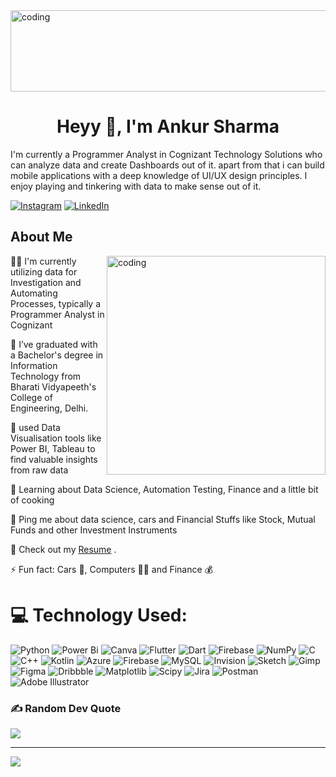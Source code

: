 
<img align="center" alt="coding" height = 130 width= 5000  src="https://c.tenor.com/smAGwML_ZYsAAAAC/tenor.gif" />
<h1 align="center">Heyy 👋, I'm Ankur Sharma </h1>




I'm currently a Programmer Analyst in Cognizant Technology Solutions who can analyze data and create Dashboards out of it.
apart from that i can build mobile applications with a deep knowledge of UI/UX design principles.
I enjoy playing and tinkering with data to make sense out of it.



[![Instagram](https://img.shields.io/badge/Instagram-%23E4405F.svg?logo=Instagram&logoColor=white)](https://instagram.com/_.ankursharma) [![LinkedIn](https://img.shields.io/badge/LinkedIn-%230077B5.svg?logo=linkedin&logoColor=white)](https://linkedin.com/in/ankurpowerbi) 



## About Me
<img align="right" width = 350 alt="coding" src="https://c.tenor.com/kSiC-0wGr4kAAAAd/tenor.gif" />

👩‍💻 I'm currently utilizing data for Investigation and Automating Processes, typically a Programmer Analyst in Cognizant


📖 I’ve graduated with a Bachelor's degree in Information Technology from Bharati Vidyapeeth's College of Engineering, Delhi.

🧠 used Data Visualisation tools like Power BI, Tableau to find valuable insights from raw data

🤔 Learning about Data Science, Automation Testing, Finance and a little bit of cooking 

💬 Ping me about data science, cars and Financial Stuffs like Stock, Mutual Funds and other Investment Instruments

📙 Check out my <a href="https://drive.google.com/file/d/1BGiPeIVZJ9qCOpUzIr_JupKjh3kjPVSi/view?usp=sharing">Resume</a> .

⚡️ Fun fact: Cars 🚗, Computers 👨‍💻 and Finance 💰


# 💻 Technology Used:
![Python](https://img.shields.io/badge/python-3670A0?style=for-the-badge&logo=python&logoColor=ffdd54) ![Power Bi](https://img.shields.io/badge/power_bi-F2C811?style=for-the-badge&logo=powerbi&logoColor=black) ![Canva](https://img.shields.io/badge/Canva-%2300C4CC.svg?style=for-the-badge&logo=Canva&logoColor=white) ![Flutter](https://img.shields.io/badge/Flutter-%2302569B.svg?style=for-the-badge&logo=Flutter&logoColor=white) ![Dart](https://img.shields.io/badge/dart-%230175C2.svg?style=for-the-badge&logo=dart&logoColor=white) ![Firebase](https://img.shields.io/badge/Firebase-039BE5?style=for-the-badge&logo=Firebase&logoColor=white) ![NumPy](https://img.shields.io/badge/numpy-%23013243.svg?style=for-the-badge&logo=numpy&logoColor=white) ![C](https://img.shields.io/badge/c-%2300599C.svg?style=for-the-badge&logo=c&logoColor=white) ![C++](https://img.shields.io/badge/c++-%2300599C.svg?style=for-the-badge&logo=c%2B%2B&logoColor=white) ![Kotlin](https://img.shields.io/badge/kotlin-%237F52FF.svg?style=for-the-badge&logo=kotlin&logoColor=white) ![Azure](https://img.shields.io/badge/azure-%230072C6.svg?style=for-the-badge&logo=microsoftazure&logoColor=white) ![Firebase](https://img.shields.io/badge/firebase-%23039BE5.svg?style=for-the-badge&logo=firebase) ![MySQL](https://img.shields.io/badge/mysql-%2300000f.svg?style=for-the-badge&logo=mysql&logoColor=white) ![Invision](https://img.shields.io/badge/invision-FF3366?style=for-the-badge&logo=invision&logoColor=white) ![Sketch](https://img.shields.io/badge/Sketch-FFB387?style=for-the-badge&logo=sketch&logoColor=black) ![Gimp](https://img.shields.io/badge/Gimp-657D8B?style=for-the-badge&logo=gimp&logoColor=FFFFFF) ![Figma](https://img.shields.io/badge/figma-%23F24E1E.svg?style=for-the-badge&logo=figma&logoColor=white) ![Dribbble](https://img.shields.io/badge/Dribbble-EA4C89?style=for-the-badge&logo=dribbble&logoColor=white) ![Matplotlib](https://img.shields.io/badge/Matplotlib-%23ffffff.svg?style=for-the-badge&logo=Matplotlib&logoColor=black) ![Scipy](https://img.shields.io/badge/SciPy-%230C55A5.svg?style=for-the-badge&logo=scipy&logoColor=%white) ![Jira](https://img.shields.io/badge/jira-%230A0FFF.svg?style=for-the-badge&logo=jira&logoColor=white) ![Postman](https://img.shields.io/badge/Postman-FF6C37?style=for-the-badge&logo=postman&logoColor=white) ![Adobe Illustrator](https://img.shields.io/badge/adobe%20illustrator-%23FF9A00.svg?style=for-the-badge&logo=adobe%20illustrator&logoColor=white)

### ✍️ Random Dev Quote
![](https://quotes-github-readme.vercel.app/api?type=horizontal&theme=tokyonight)

---
[![](https://visitcount.itsvg.in/api?id=ankur2825&icon=4&color=12)](https://visitcount.itsvg.in)
